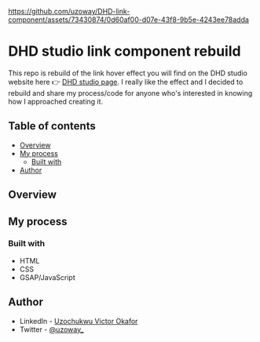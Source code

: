 https://github.com/uzoway/DHD-link-component/assets/73430874/0d60af00-d07e-43f8-9b5e-4243ee78adda

# DHD studio link component rebuild

This repo is rebuild of the link hover effect you will find on the DHD studio website here 👉 [DHD studio page](https://wearedhd.com/). I really like the effect and I decided to rebuild and share my process/code for anyone who's interested in knowing how I approached creating it.

## Table of contents

- [Overview](#overview)
- [My process](#my-process)
  - [Built with](#built-with)
- [Author](#author)

## Overview

## My process

### Built with

- HTML
- CSS
- GSAP/JavaScript

## Author

- LinkedIn - [Uzochukwu Victor Okafor](https://www.linkedin.com/in/uzochukwuokafor/)
- Twitter - [@uzoway_](https://twitter.com/Uzoway_)
